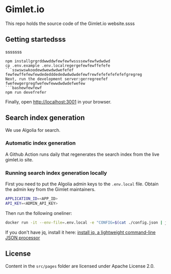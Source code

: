 # Gimlet.io

This repo holds the source code of the Gimlet.io website.ssss

## Getting startedsss
sssssss
```bashssssfewfewfwdwdw
npm installgrgrddwwddwfewfewfwssssewfewfwdwdwd
cp .env.example .env.localregergefewfewffefefe
```sswswswkoodewdwewdwdwefefef
fewfewffefewfewdededddededwdwdwdefewfrewfefefefefefefgregreg
Next, run the development server:gerregreefef
fwefewgergregfwefewfewwdwdwdefwefew
```bashewfewfewf
npm run devefrefer
```

Finally, open [http://localhost:3001](http://localhost:3001) in your browser.

## Search index generation

We use Algolia for search.

### Automatic index generation

A Github Action runs daily that regenerates the search index from the live gimlet.io site.

### Running search index generation locally

First you need to put the Algolia admin keys to the `.env.local` file.
Obtain the admin key from the Gimlet maintainers.

```bash
APPLICATION_ID=<APP_ID>
API_KEY=<ADMIN_API_KEY>
```

Then run the following oneliner:

```bash
docker run -it --env-file=.env.local -e "CONFIG=$(cat ./config.json | jq -r tostring)" algolia/docsearch-scraper
```

If you don't have jq, install it here: [install jq, a lightweight command-line JSON processor](https://github.com/stedolan/jq/wiki/Installation)

## License

Content in the `src/pages` folder are licensed under Apache License 2.0.
